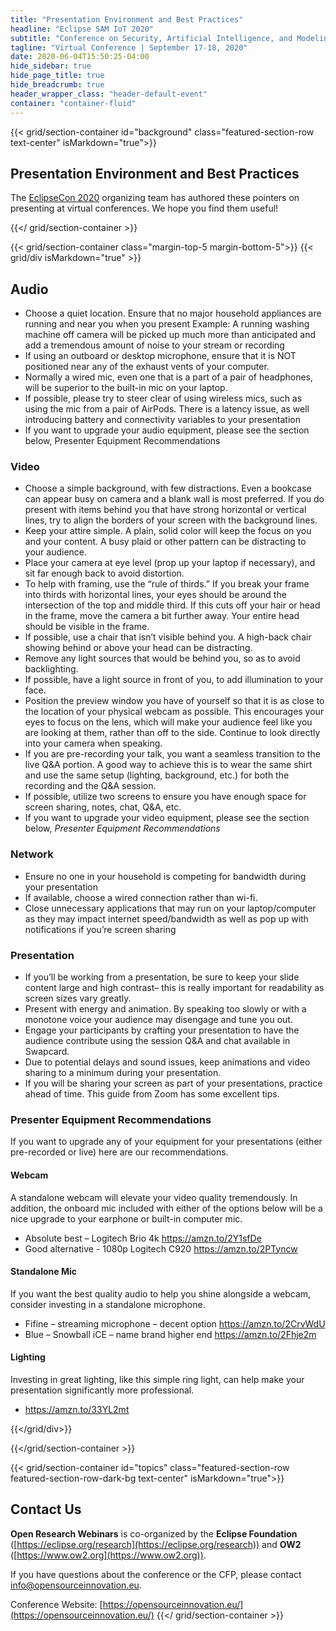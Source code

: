 ```yaml
---
title: "Presentation Environment and Best Practices"
headline: "Eclipse SAM IoT 2020"
subtitle: "Conference on Security, Artificial Intelligence, and Modeling for the next generation Internet of Things"
tagline: "Virtual Conference | September 17-18, 2020"
date: 2020-06-04T15:50:25-04:00
hide_sidebar: true
hide_page_title: true
hide_breadcrumb: true
header_wrapper_class: "header-default-event"
container: "container-fluid"
---
```

{{< grid/section-container id="background" class="featured-section-row text-center" isMarkdown="true">}}

## Presentation Environment and Best Practices  

The [EclipseCon 2020](https://www.eclipsecon.org/2020) organizing team has authored these pointers on presenting at virtual conferences. We hope you find them useful!

{{</ grid/section-container >}}

{{< grid/section-container class="margin-top-5 margin-bottom-5">}}
{{< grid/div isMarkdown="true" >}}
## Audio  

* Choose a quiet location. Ensure that no major household appliances are running and near you when you present
Example: A running washing machine off camera will be picked up much more than anticipated and add a tremendous amount of noise to your stream or recording
* If using an outboard or desktop microphone, ensure that it is NOT positioned near any of the exhaust vents of your computer.
* Normally a wired mic, even one that is a part of a pair of headphones, will be superior to the built-in mic on your laptop.  
* If possible, please try to steer clear of using wireless mics, such as using the mic from a pair of AirPods.  There is a latency issue, as well introducing battery and connectivity variables to your presentation
* If you want to upgrade your audio equipment, please see the section below,  Presenter Equipment Recommendations 


### Video

* Choose a simple background, with few distractions. Even a bookcase can appear busy on camera and a blank wall is most preferred. If you do present with items behind you that have strong horizontal or vertical lines, try to align the borders of your screen with the background lines. 
* Keep your attire simple. A plain, solid color will keep the focus on you and your content.  A busy plaid or other pattern can be distracting to your audience.
* Place your camera at eye level (prop up your laptop if necessary), and sit far enough back to avoid distortion.
* To help with framing, use the “rule of thirds.” If you break your frame into thirds with horizontal lines, your eyes should be around the intersection of the top and middle third. If this cuts off your hair or head in the frame, move the camera a bit further away. Your entire head should be visible in the frame.
* If possible, use a chair that isn’t visible behind you. A high-back chair showing behind or above your head can be distracting.
* Remove any light sources that would be behind you, so as to avoid backlighting.
* If possible, have a light source in front of you, to add illumination to your face.
* Position the preview window you have of yourself so that it is as close to the location of your physical webcam as possible. This encourages your eyes to focus on the lens, which will make your audience feel like you are looking at them, rather than off to the side. Continue to look directly into your camera when speaking. 
* If you are pre-recording your talk, you want a seamless transition to the live Q&A portion. A good way to achieve this is to wear the same shirt and use the same setup (lighting, background, etc.) for both the recording and the Q&A session.
* If possible, utilize two screens to ensure you have enough space for screen sharing, notes, chat, Q&A, etc.
* If you want to upgrade your video equipment, please see the section below,  *Presenter Equipment Recommendations* 


### Network  

* Ensure no one in your household is competing for bandwidth during your presentation
* If available, choose a wired connection rather than wi-fi.
* Close unnecessary applications that may run on your laptop/computer as they may impact internet speed/bandwidth as well as pop up with notifications if you’re screen sharing

### Presentation  

* If you’ll be working from a presentation, be sure to keep your slide content large and high contrast– this is really important for readability as screen sizes vary greatly.
* Present with energy and animation. By speaking too slowly or with a monotone voice your audience may disengage and tune you out.
* Engage your participants by crafting your presentation to have the audience contribute using the session Q&A and chat available in Swapcard.
* Due to potential delays and sound issues, keep animations and video sharing to a minimum during your presentation.
* If you will be sharing your screen as part of your presentations, practice ahead of time. This guide from Zoom has some excellent tips.




### Presenter Equipment Recommendations  

If you want to upgrade any of your equipment for your presentations (either pre-recorded or live) here are our recommendations.

#### Webcam
A standalone webcam will elevate your video quality tremendously. In addition, the onboard mic included with either of the options below will be a nice upgrade to your earphone or built-in computer mic.
* Absolute best – Logitech Brio 4k https://amzn.to/2Y1sfDe 
* Good alternative - 1080p Logitech C920 https://amzn.to/2PTyncw 

#### Standalone Mic
If you want the best quality audio to help you shine alongside a webcam, consider investing in a standalone microphone.
* Fifine – streaming microphone – decent option https://amzn.to/2CrvWdU 
* Blue – Snowball iCE – name brand higher end https://amzn.to/2Fhje2m 

#### Lighting
Investing in great lighting, like this simple ring light, can help make your presentation significantly more professional.
* https://amzn.to/33YL2mt 

{{</grid/div>}}


{{</grid/section-container >}}


{{< grid/section-container id="topics" class="featured-section-row featured-section-row-dark-bg text-center" isMarkdown="true">}}
## Contact Us 

**Open Research Webinars** is co-organized by the **Eclipse Foundation** ([https://eclipse.org/research](https://eclipse.org/research)) and **OW2** ([https://www.ow2.org](https://www.ow2.org)).  

If you have questions about the conference or the CFP, please contact info@opensourceinnovation.eu.  

Conference Website: [https://opensourceinnovation.eu/](https://opensourceinnovation.eu/)
{{</ grid/section-container >}}
